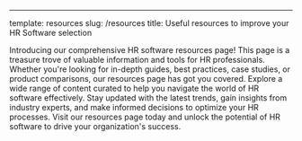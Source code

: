 ---
template: resources
slug: /resources
title: Useful resources to improve your HR Software selection

Introducing our comprehensive HR software resources page! This page is a treasure trove of valuable information and tools for HR professionals. Whether you're looking for in-depth guides, best practices, case studies, or product comparisons, our resources page has got you covered. Explore a wide range of content curated to help you navigate the world of HR software effectively. Stay updated with the latest trends, gain insights from industry experts, and make informed decisions to optimize your HR processes. Visit our resources page today and unlock the potential of HR software to drive your organization's success.
